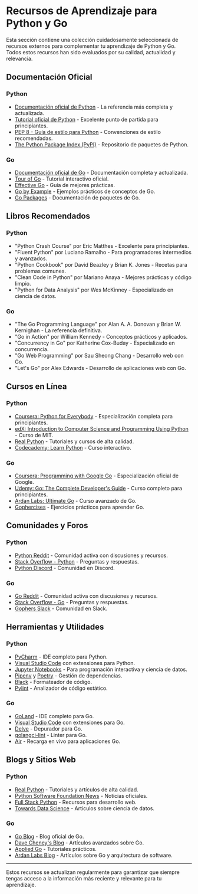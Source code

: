 # Recursos de Aprendizaje para Python y Go

Esta sección contiene una colección cuidadosamente seleccionada de recursos externos para complementar tu aprendizaje de Python y Go. Todos estos recursos han sido evaluados por su calidad, actualidad y relevancia.

## Documentación Oficial

### Python
- [Documentación oficial de Python](https://docs.python.org/es/3/) - La referencia más completa y actualizada.
- [Tutorial oficial de Python](https://docs.python.org/es/3/tutorial/index.html) - Excelente punto de partida para principiantes.
- [PEP 8 - Guía de estilo para Python](https://www.python.org/dev/peps/pep-0008/) - Convenciones de estilo recomendadas.
- [The Python Package Index (PyPI)](https://pypi.org/) - Repositorio de paquetes de Python.

### Go
- [Documentación oficial de Go](https://golang.org/doc/) - Documentación completa y actualizada.
- [Tour of Go](https://tour.golang.org/) - Tutorial interactivo oficial.
- [Effective Go](https://golang.org/doc/effective_go) - Guía de mejores prácticas.
- [Go by Example](https://gobyexample.com/) - Ejemplos prácticos de conceptos de Go.
- [Go Packages](https://pkg.go.dev/) - Documentación de paquetes de Go.

## Libros Recomendados

### Python
- "Python Crash Course" por Eric Matthes - Excelente para principiantes.
- "Fluent Python" por Luciano Ramalho - Para programadores intermedios y avanzados.
- "Python Cookbook" por David Beazley y Brian K. Jones - Recetas para problemas comunes.
- "Clean Code in Python" por Mariano Anaya - Mejores prácticas y código limpio.
- "Python for Data Analysis" por Wes McKinney - Especializado en ciencia de datos.

### Go
- "The Go Programming Language" por Alan A. A. Donovan y Brian W. Kernighan - La referencia definitiva.
- "Go in Action" por William Kennedy - Conceptos prácticos y aplicados.
- "Concurrency in Go" por Katherine Cox-Buday - Especializado en concurrencia.
- "Go Web Programming" por Sau Sheong Chang - Desarrollo web con Go.
- "Let's Go" por Alex Edwards - Desarrollo de aplicaciones web con Go.

## Cursos en Línea

### Python
- [Coursera: Python for Everybody](https://www.coursera.org/specializations/python) - Especialización completa para principiantes.
- [edX: Introduction to Computer Science and Programming Using Python](https://www.edx.org/course/introduction-to-computer-science-and-programming-7) - Curso de MIT.
- [Real Python](https://realpython.com/) - Tutoriales y cursos de alta calidad.
- [Codecademy: Learn Python](https://www.codecademy.com/learn/learn-python-3) - Curso interactivo.

### Go
- [Coursera: Programming with Google Go](https://www.coursera.org/specializations/google-golang) - Especialización oficial de Google.
- [Udemy: Go: The Complete Developer's Guide](https://www.udemy.com/course/go-the-complete-developers-guide/) - Curso completo para principiantes.
- [Ardan Labs: Ultimate Go](https://www.ardanlabs.com/ultimate-go/) - Curso avanzado de Go.
- [Gophercises](https://gophercises.com/) - Ejercicios prácticos para aprender Go.

## Comunidades y Foros

### Python
- [Python Reddit](https://www.reddit.com/r/Python/) - Comunidad activa con discusiones y recursos.
- [Stack Overflow - Python](https://stackoverflow.com/questions/tagged/python) - Preguntas y respuestas.
- [Python Discord](https://pythondiscord.com/) - Comunidad en Discord.

### Go
- [Go Reddit](https://www.reddit.com/r/golang/) - Comunidad activa con discusiones y recursos.
- [Stack Overflow - Go](https://stackoverflow.com/questions/tagged/go) - Preguntas y respuestas.
- [Gophers Slack](https://invite.slack.golangbridge.org/) - Comunidad en Slack.

## Herramientas y Utilidades

### Python
- [PyCharm](https://www.jetbrains.com/pycharm/) - IDE completo para Python.
- [Visual Studio Code](https://code.visualstudio.com/) con extensiones para Python.
- [Jupyter Notebooks](https://jupyter.org/) - Para programación interactiva y ciencia de datos.
- [Pipenv](https://pipenv.pypa.io/) y [Poetry](https://python-poetry.org/) - Gestión de dependencias.
- [Black](https://black.readthedocs.io/) - Formateador de código.
- [Pylint](https://www.pylint.org/) - Analizador de código estático.

### Go
- [GoLand](https://www.jetbrains.com/go/) - IDE completo para Go.
- [Visual Studio Code](https://code.visualstudio.com/) con extensiones para Go.
- [Delve](https://github.com/go-delve/delve) - Depurador para Go.
- [golangci-lint](https://golangci-lint.run/) - Linter para Go.
- [Air](https://github.com/cosmtrek/air) - Recarga en vivo para aplicaciones Go.

## Blogs y Sitios Web

### Python
- [Real Python](https://realpython.com/blog/) - Tutoriales y artículos de alta calidad.
- [Python Software Foundation News](https://www.python.org/blogs/) - Noticias oficiales.
- [Full Stack Python](https://www.fullstackpython.com/) - Recursos para desarrollo web.
- [Towards Data Science](https://towardsdatascience.com/tagged/python) - Artículos sobre ciencia de datos.

### Go
- [Go Blog](https://blog.golang.org/) - Blog oficial de Go.
- [Dave Cheney's Blog](https://dave.cheney.net/) - Artículos avanzados sobre Go.
- [Applied Go](https://appliedgo.net/) - Tutoriales prácticos.
- [Ardan Labs Blog](https://www.ardanlabs.com/blog/) - Artículos sobre Go y arquitectura de software.

---

Estos recursos se actualizan regularmente para garantizar que siempre tengas acceso a la información más reciente y relevante para tu aprendizaje.